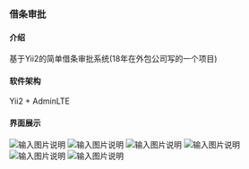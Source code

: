 ### 借条审批

#### 介绍
基于Yii2的简单借条审批系统(18年在外包公司写的一个项目)

#### 软件架构
Yii2 + AdminLTE


#### 界面展示

![输入图片说明](https://images.gitee.com/uploads/images/2019/0712/174643_eb777a8c_1804453.png "index.png")
![输入图片说明](https://images.gitee.com/uploads/images/2019/0712/174704_491406c5_1804453.png "products.png")
![输入图片说明](https://images.gitee.com/uploads/images/2019/0712/174723_7b776547_1804453.png "user.png")
![输入图片说明](https://images.gitee.com/uploads/images/2019/0712/174747_ad7dd32e_1804453.png "kefu.png")
![输入图片说明](https://images.gitee.com/uploads/images/2019/0712/174814_4d9ab390_1804453.png "admin-banner.png")
![输入图片说明](https://images.gitee.com/uploads/images/2019/0712/174828_e6f088e3_1804453.png "admin-commission.png")

